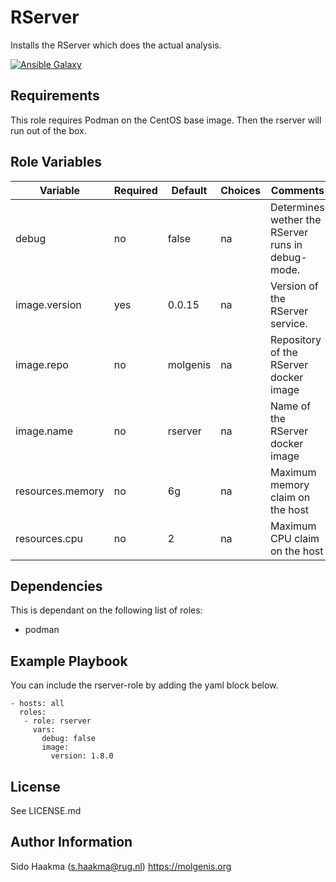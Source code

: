 RServer
=========
Installs the RServer which does the actual analysis. 

[![Ansible Galaxy](https://img.shields.io/badge/ansible--galaxy-rserver-blue.svg)](https://galaxy.ansible.com/molgenis/armadillo1/)

Requirements
------------
This role requires Podman on the CentOS base image. Then the rserver will run out of the box.

Role Variables
--------------
| Variable                | Required | Default  | Choices  | Comments                                          |
|-------------------------|----------|----------|----------|---------------------------------------------------|
| debug                   | no       | false    | na       | Determines wether the RServer runs in debug-mode. |
| image.version           | yes      | 0.0.15   | na       | Version of the RServer service.                   |
| image.repo              | no       | molgenis | na       | Repository of the RServer docker image            |
| image.name              | no       | rserver  | na       | Name of the RServer docker image                  |
| resources.memory        | no       | 6g       | na       | Maximum memory claim on the host                  |
| resources.cpu           | no       | 2        | na       | Maximum CPU claim on the host                     |

Dependencies
------------
This is dependant on the following list of roles:
- podman

Example Playbook
----------------
You can include the rserver-role by adding the yaml block below.

    - hosts: all
      roles:
       - role: rserver
         vars:
           debug: false
           image:
             version: 1.8.0
           
License
-------
See LICENSE.md

Author Information
------------------
Sido Haakma (s.haakma@rug.nl)
https://molgenis.org